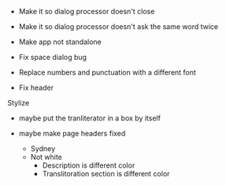- Make it so dialog processor doesn't close

- Make it so dialog processor doesn't ask the same word twice

- Make app not standalone

- Fix space dialog bug

- Replace numbers and punctuation with a different font

- Fix header

Stylize
- maybe put the tranliterator in a box by itself
- maybe make page headers fixed

    - Sydney
    - Not white
        - Description is different color
        - Translitoration section is different color